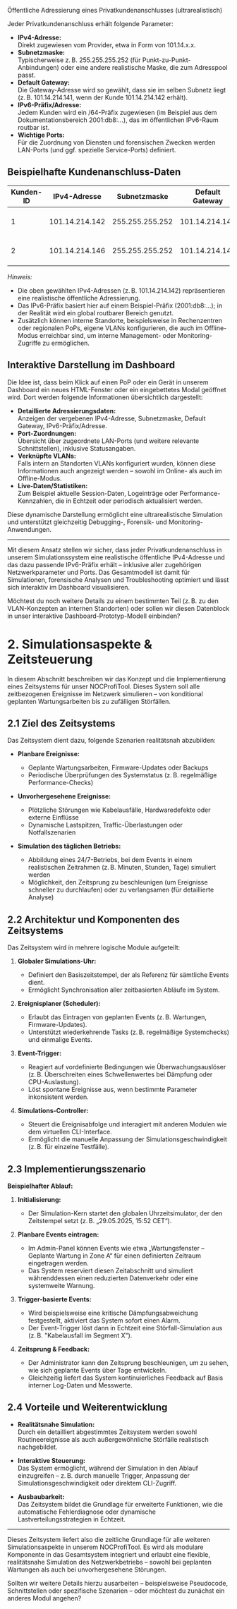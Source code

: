 Öffentliche Adressierung eines Privatkundenanschlusses (ultrarealistisch)

Jeder Privatkundenanschluss erhält folgende Parameter:

- **IPv4-Adresse:**  
  Direkt zugewiesen vom Provider, etwa in Form von 101.14.x.x.
- **Subnetzmaske:**  
  Typischerweise z. B. 255.255.255.252 (für Punkt-zu-Punkt-Anbindungen) oder eine andere realistische Maske, die zum Adresspool passt.
- **Default Gateway:**  
  Die Gateway-Adresse wird so gewählt, dass sie im selben Subnetz liegt (z. B. 101.14.214.141, wenn der Kunde 101.14.214.142 erhält).
- **IPv6-Präfix/Adresse:**  
  Jedem Kunden wird ein /64-Präfix zugewiesen (im Beispiel aus dem Dokumentationsbereich 2001:db8:…), das im öffentlichen IPv6-Raum routbar ist.
- **Wichtige Ports:**  
  Für die Zuordnung von Diensten und forensischen Zwecken werden LAN-Ports (und ggf. spezielle Service-Ports) definiert.

## Beispielhafte Kundenanschluss-Daten

| Kunden-ID | IPv4-Adresse     | Subnetzmaske       | Default Gateway      | IPv6-Präfix/Adresse         | Wichtige Ports           |
|-----------|------------------|--------------------|----------------------|-----------------------------|--------------------------|
| 1         | 101.14.214.142   | 255.255.255.252    | 101.14.214.141       | 2001:db8:1:1::/64           | LAN Port 1, WAN Port 1   |
| 2         | 101.14.214.146   | 255.255.255.252    | 101.14.214.145       | 2001:db8:1:2::/64           | LAN Port 1, WAN Port 1   |

*Hinweis:*  
- Die oben gewählten IPv4-Adressen (z. B. 101.14.214.142) repräsentieren eine realistische öffentliche Adressierung.  
- Das IPv6-Präfix basiert hier auf einem Beispiel-Präfix (2001:db8:…); in der Realität wird ein global routbarer Bereich genutzt.  
- Zusätzlich können interne Standorte, beispielsweise in Rechenzentren oder regionalen PoPs, eigene VLANs konfigurieren, die auch im Offline-Modus erreichbar sind, um interne Management- oder Monitoring-Zugriffe zu ermöglichen.

## Interaktive Darstellung im Dashboard

Die Idee ist, dass beim Klick auf einen PoP oder ein Gerät in unserem Dashboard ein neues HTML-Fenster oder ein eingebettetes Modal geöffnet wird. Dort werden folgende Informationen übersichtlich dargestellt:

- **Detaillierte Adressierungsdaten:**  
  Anzeigen der vergebenen IPv4-Adresse, Subnetzmaske, Default Gateway, IPv6-Präfix/Adresse.
- **Port-Zuordnungen:**  
  Übersicht über zugeordnete LAN-Ports (und weitere relevante Schnittstellen), inklusive Statusangaben.
- **Verknüpfte VLANs:**  
  Falls intern an Standorten VLANs konfiguriert wurden, können diese Informationen auch angezeigt werden – sowohl im Online- als auch im Offline-Modus.
- **Live-Daten/Statistiken:**  
  Zum Beispiel aktuelle Session-Daten, Logeinträge oder Performance-Kennzahlen, die in Echtzeit oder periodisch aktualisiert werden.

Diese dynamische Darstellung ermöglicht eine ultrarealistische Simulation und unterstützt gleichzeitig Debugging-, Forensik- und Monitoring-Anwendungen.

---

Mit diesem Ansatz stellen wir sicher, dass jeder Privatkundenanschluss in unserem Simulationssystem eine realistische öffentliche IPv4-Adresse und das dazu passende IPv6-Präfix erhält – inklusive aller zugehörigen Netzwerkparameter und Ports. Das Gesamtmodell ist damit für Simulationen, forensische Analysen und Troubleshooting optimiert und lässt sich interaktiv im Dashboard visualisieren.

Möchtest du noch weitere Details zu einem bestimmten Teil (z. B. zu den VLAN-Konzepten an internen Standorten) oder sollen wir diesen Datenblock in unser interaktive Dashboard-Prototyp-Modell einbinden?


# 2. Simulationsaspekte & Zeitsteuerung

In diesem Abschnitt beschreiben wir das Konzept und die Implementierung eines Zeitsystems für unser NOCProfiTool. Dieses System soll alle zeitbezogenen Ereignisse im Netzwerk simulieren – von konditional geplanten Wartungsarbeiten bis zu zufälligen Störfällen.

## 2.1 Ziel des Zeitsystems

Das Zeitsystem dient dazu, folgende Szenarien realitätsnah abzubilden:

- **Planbare Ereignisse:**  
  - Geplante Wartungsarbeiten, Firmware-Updates oder Backups  
  - Periodische Überprüfungen des Systemstatus (z. B. regelmäßige Performance-Checks)

- **Unvorhergesehene Ereignisse:**  
  - Plötzliche Störungen wie Kabelausfälle, Hardwaredefekte oder externe Einflüsse  
  - Dynamische Lastspitzen, Traffic-Überlastungen oder Notfallszenarien

- **Simulation des täglichen Betriebs:**  
  - Abbildung eines 24/7-Betriebs, bei dem Events in einem realistischen Zeitrahmen (z. B. Minuten, Stunden, Tage) simuliert werden  
  - Möglichkeit, den Zeitsprung zu beschleunigen (um Ereignisse schneller zu durchlaufen) oder zu verlangsamen (für detaillierte Analyse)

## 2.2 Architektur und Komponenten des Zeitsystems

Das Zeitsystem wird in mehrere logische Module aufgeteilt:

1. **Globaler Simulations-Uhr:**  
   - Definiert den Basiszeitstempel, der als Referenz für sämtliche Events dient.
   - Ermöglicht Synchronisation aller zeitbasierten Abläufe im System.

2. **Ereignisplaner (Scheduler):**  
   - Erlaubt das Eintragen von geplanten Events (z. B. Wartungen, Firmware-Updates).
   - Unterstützt wiederkehrende Tasks (z. B. regelmäßige Systemchecks) und einmalige Events.

3. **Event-Trigger:**  
   - Reagiert auf vordefinierte Bedingungen wie Überwachungsauslöser (z. B. Überschreiten eines Schwellenwertes bei Dämpfung oder CPU-Auslastung).
   - Löst spontane Ereignisse aus, wenn bestimmte Parameter inkonsistent werden.

4. **Simulations-Controller:**  
   - Steuert die Ereignisabfolge und interagiert mit anderen Modulen wie dem virtuellen CLI-Interface.
   - Ermöglicht die manuelle Anpassung der Simulationsgeschwindigkeit (z. B. für einzelne Testfälle).

## 2.3 Implementierungsszenario

**Beispielhafter Ablauf:**

1. **Initialisierung:**  
   - Der Simulation-Kern startet den globalen Uhrzeitsimulator, der den Zeitstempel setzt (z. B. „29.05.2025, 15:52 CET“).

2. **Planbare Events eintragen:**  
   - Im Admin-Panel können Events wie etwa „Wartungsfenster – Geplante Wartung in Zone A“ für einen definierten Zeitraum eingetragen werden.
   - Das System reserviert diesen Zeitabschnitt und simuliert währenddessen einen reduzierten Datenverkehr oder eine systemweite Warnung.

3. **Trigger-basierte Events:**  
   - Wird beispielsweise eine kritische Dämpfungsabweichung festgestellt, aktiviert das System sofort einen Alarm.
   - Der Event-Trigger löst dann in Echtzeit eine Störfall-Simulation aus (z. B. "Kabelausfall im Segment X").

4. **Zeitsprung & Feedback:**  
   - Der Administrator kann den Zeitsprung beschleunigen, um zu sehen, wie sich geplante Events über Tage entwickeln.
   - Gleichzeitig liefert das System kontinuierliches Feedback auf Basis interner Log-Daten und Messwerte.

## 2.4 Vorteile und Weiterentwicklung

- **Realitätsnahe Simulation:**  
  Durch ein detailliert abgestimmtes Zeitsystem werden sowohl Routineereignisse als auch außergewöhnliche Störfälle realistisch nachgebildet.

- **Interaktive Steuerung:**  
  Das System ermöglicht, während der Simulation in den Ablauf einzugreifen – z. B. durch manuelle Trigger, Anpassung der Simulationsgeschwindigkeit oder direktem CLI-Zugriff.

- **Ausbaubarkeit:**  
  Das Zeitsystem bildet die Grundlage für erweiterte Funktionen, wie die automatische Fehlerdiagnose oder dynamische Lastverteilungsstrategien in Echtzeit.

---

Dieses Zeitsystem liefert also die zeitliche Grundlage für alle weiteren Simulationsaspekte in unserem NOCProfiTool. Es wird als modulare Komponente in das Gesamtsystem integriert und erlaubt eine flexible, realitätsnahe Simulation des Netzwerkbetriebs – sowohl bei geplanten Wartungen als auch bei unvorhergesehene Störungen.

Sollten wir weitere Details hierzu ausarbeiten – beispielsweise Pseudocode, Schnittstellen oder spezifische Szenarien – oder möchtest du zunächst ein anderes Modul angehen?
